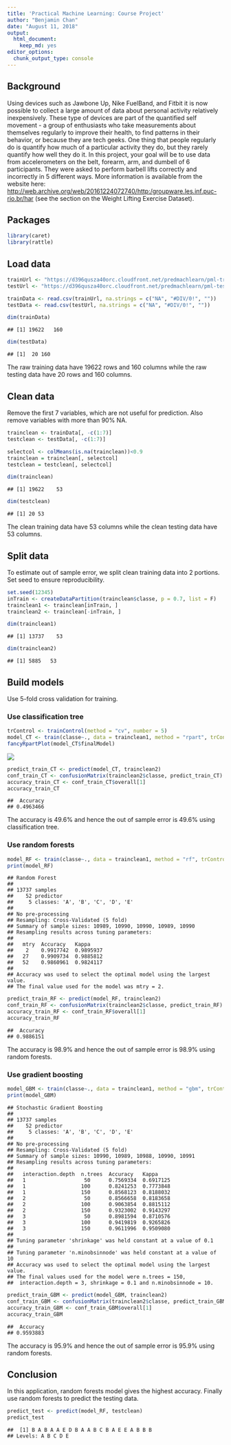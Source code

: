 ```yaml
---
title: 'Practical Machine Learning: Course Project'
author: "Benjamin Chan"
date: "August 11, 2018"
output:
  html_document:
    keep_md: yes
editor_options: 
  chunk_output_type: console
---
```




## Background
Using devices such as Jawbone Up, Nike FuelBand, and Fitbit it is now possible to collect a large amount of data about personal activity relatively inexpensively. These type of devices are part of the quantified self movement - a group of enthusiasts who take measurements about themselves regularly to improve their health, to find patterns in their behavior, or because they are tech geeks. One thing that people regularly do is quantify how much of a particular activity they do, but they rarely quantify how well they do it. In this project, your goal will be to use data from accelerometers on the belt, forearm, arm, and dumbell of 6 participants. They were asked to perform barbell lifts correctly and incorrectly in 5 different ways. More information is available from the website here: http://web.archive.org/web/20161224072740/http:/groupware.les.inf.puc-rio.br/har (see the section on the Weight Lifting Exercise Dataset).

## Packages

```r
library(caret)
library(rattle)
```

## Load data

```r
trainUrl <- "https://d396qusza40orc.cloudfront.net/predmachlearn/pml-training.csv"
testUrl <- "https://d396qusza40orc.cloudfront.net/predmachlearn/pml-testing.csv"

trainData <- read.csv(trainUrl, na.strings = c("NA", "#DIV/0!", ""))
testData <- read.csv(testUrl, na.strings = c("NA", "#DIV/0!", ""))

dim(trainData)
```

```
## [1] 19622   160
```

```r
dim(testData)
```

```
## [1]  20 160
```

The raw training data have 19622 rows and 160 columns while the raw testing data have 20 rows and 160 columns.

## Clean data
Remove the first 7 variables, which are not useful for prediction. Also remove variables with more than 90% NA.

```r
trainclean <- trainData[, -c(1:7)]
testclean <- testData[, -c(1:7)]

selectcol <- colMeans(is.na(trainclean))<0.9
trainclean = trainclean[, selectcol]
testclean = testclean[, selectcol]

dim(trainclean)
```

```
## [1] 19622    53
```

```r
dim(testclean)
```

```
## [1] 20 53
```

The clean training data have 53 columns while the clean testing data have 53 columns.

## Split data
To estimate out of sample error, we split clean training data into 2 portions. Set seed to ensure reproducibility.

```r
set.seed(12345)
inTrain <- createDataPartition(trainclean$classe, p = 0.7, list = F)
trainclean1 <- trainclean[inTrain, ]
trainclean2 <- trainclean[-inTrain, ]

dim(trainclean1)
```

```
## [1] 13737    53
```

```r
dim(trainclean2)
```

```
## [1] 5885   53
```

## Build models
Use 5-fold cross validation for training.

### Use classification tree

```r
trControl <- trainControl(method = "cv", number = 5)
model_CT <- train(classe~., data = trainclean1, method = "rpart", trControl = trControl)
fancyRpartPlot(model_CT$finalModel)
```

![](project_files/figure-html/unnamed-chunk-5-1.png)<!-- -->

```r
predict_train_CT <- predict(model_CT, trainclean2)
conf_train_CT <- confusionMatrix(trainclean2$classe, predict_train_CT)
accuracy_train_CT <- conf_train_CT$overall[1]
accuracy_train_CT
```

```
##  Accuracy 
## 0.4963466
```

The accuracy is 49.6% and hence the out of sample error is 49.6% using classification tree.

### Use random forests

```r
model_RF <- train(classe~., data = trainclean1, method = "rf", trControl = trControl)
print(model_RF)
```

```
## Random Forest 
## 
## 13737 samples
##    52 predictor
##     5 classes: 'A', 'B', 'C', 'D', 'E' 
## 
## No pre-processing
## Resampling: Cross-Validated (5 fold) 
## Summary of sample sizes: 10989, 10990, 10990, 10989, 10990 
## Resampling results across tuning parameters:
## 
##   mtry  Accuracy   Kappa    
##    2    0.9917742  0.9895937
##   27    0.9909734  0.9885812
##   52    0.9860961  0.9824117
## 
## Accuracy was used to select the optimal model using the largest value.
## The final value used for the model was mtry = 2.
```

```r
predict_train_RF <- predict(model_RF, trainclean2)
conf_train_RF <- confusionMatrix(trainclean2$classe, predict_train_RF)
accuracy_train_RF <- conf_train_RF$overall[1]
accuracy_train_RF
```

```
##  Accuracy 
## 0.9886151
```

The accuracy is 98.9% and hence the out of sample error is 98.9% using random forests.

### Use gradient boosting

```r
model_GBM <- train(classe~., data = trainclean1, method = "gbm", trControl = trControl, verbose = FALSE)
print(model_GBM)
```

```
## Stochastic Gradient Boosting 
## 
## 13737 samples
##    52 predictor
##     5 classes: 'A', 'B', 'C', 'D', 'E' 
## 
## No pre-processing
## Resampling: Cross-Validated (5 fold) 
## Summary of sample sizes: 10990, 10989, 10988, 10990, 10991 
## Resampling results across tuning parameters:
## 
##   interaction.depth  n.trees  Accuracy   Kappa    
##   1                   50      0.7569334  0.6917125
##   1                  100      0.8241253  0.7773848
##   1                  150      0.8568123  0.8188032
##   2                   50      0.8566658  0.8183658
##   2                  100      0.9063854  0.8815112
##   2                  150      0.9323002  0.9143297
##   3                   50      0.8981594  0.8710576
##   3                  100      0.9419819  0.9265826
##   3                  150      0.9611996  0.9509080
## 
## Tuning parameter 'shrinkage' was held constant at a value of 0.1
## 
## Tuning parameter 'n.minobsinnode' was held constant at a value of 10
## Accuracy was used to select the optimal model using the largest value.
## The final values used for the model were n.trees = 150,
##  interaction.depth = 3, shrinkage = 0.1 and n.minobsinnode = 10.
```

```r
predict_train_GBM <- predict(model_GBM, trainclean2)
conf_train_GBM <- confusionMatrix(trainclean2$classe, predict_train_GBM)
accuracy_train_GBM <- conf_train_GBM$overall[1]
accuracy_train_GBM
```

```
##  Accuracy 
## 0.9593883
```

The accuracy is 95.9% and hence the out of sample error is 95.9% using random forests.

## Conclusion
In this application, random forests model gives the highest accuracy. Finally use random forests to predict the testing data.

```r
predict_test <- predict(model_RF, testclean)
predict_test
```

```
##  [1] B A B A A E D B A A B C B A E E A B B B
## Levels: A B C D E
```
